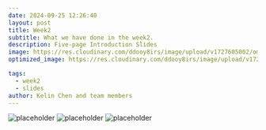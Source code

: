 ```yaml
---
date: 2024-09-25 12:26:40
layout: post
title: Week2
subtitle: What we have done in the week2.
description: Five-page Introduction Slides
image: https://res.cloudinary.com/ddooy8irs/image/upload/v1727605002/om0msmat5s3zjsz2qyej.png
optimized_image: https://res.cloudinary.com/ddooy8irs/image/upload/v1727604915/ifb0ugubgc9nufjdqnke.png

tags:
  - week2
  - slides
author: Kelin Chen and team members
---
```


![placeholder](https://res.cloudinary.com/ddooy8irs/image/upload/v1727605368/tyfy6ek9d9gsa08g9yja.png)
![placeholder](https://res.cloudinary.com/ddooy8irs/image/upload/v1727605368/biwushrafjfhanep3qt2.png)
![placeholder](https://placehold.it/200x200 "Small example image")












